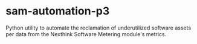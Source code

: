 # sam-automation-p3
Python utility to automate the reclamation of underutilized software assets per data from the Nexthink Software Metering module's metrics.
